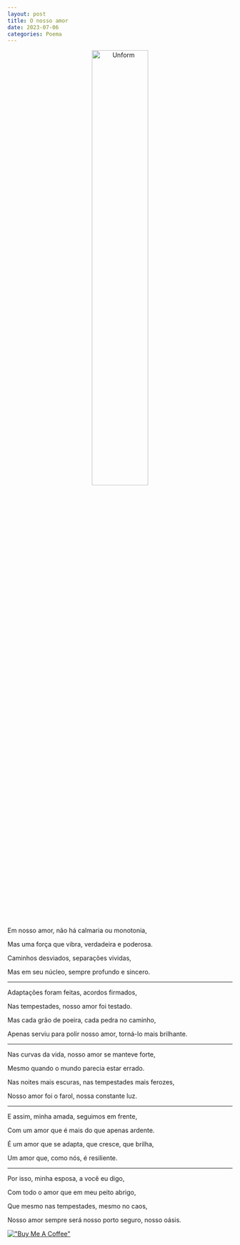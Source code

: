 ```yaml
---
layout: post
title: O nosso amor
date: 2023-07-06
categories: Poema
---
```


<p align="center">
<img src="{{ site.baseurl }}/images/2023-07-06-O-nosso-amor.png" height="50%" width="50%" alt="Unform" />
</p>

Em nosso amor, não há calmaria ou monotonia,

Mas uma força que vibra, verdadeira e poderosa.

Caminhos desviados, separações vividas,

Mas em seu núcleo, sempre profundo e sincero.

---

Adaptações foram feitas, acordos firmados,

Nas tempestades, nosso amor foi testado.

Mas cada grão de poeira, cada pedra no caminho,

Apenas serviu para polir nosso amor, torná-lo mais brilhante.

---

Nas curvas da vida, nosso amor se manteve forte,

Mesmo quando o mundo parecia estar errado.

Nas noites mais escuras, nas tempestades mais ferozes,

Nosso amor foi o farol, nossa constante luz.

---

E assim, minha amada, seguimos em frente,

Com um amor que é mais do que apenas ardente.

É um amor que se adapta, que cresce, que brilha,

Um amor que, como nós, é resiliente.

---

Por isso, minha esposa, a você eu digo,

Com todo o amor que em meu peito abrigo,

Que mesmo nas tempestades, mesmo no caos,

Nosso amor sempre será nosso porto seguro, nosso oásis.

[!["Buy Me A Coffee"](https://user-images.githubusercontent.com/1376749/120938564-50c59780-c6e1-11eb-814f-22a0399623c5.png)](https://www.buymeacoffee.com/govinda777)